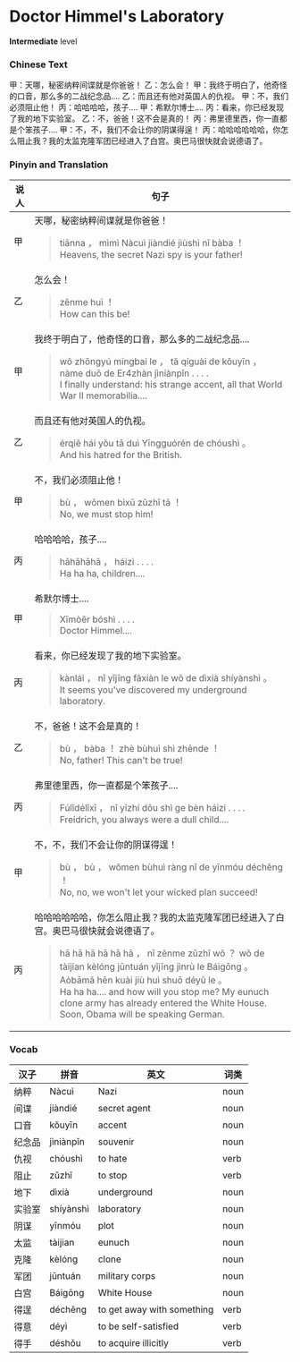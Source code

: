 # Doctor Himmel's Laboratory
**Intermediate** level
### Chinese Text
甲：天哪，秘密纳粹间谍就是你爸爸！
乙：怎么会！
甲：我终于明白了，他奇怪的口音，那么多的二战纪念品....
乙：而且还有他对英国人的仇视。
甲：不，我们必须阻止他！
丙：哈哈哈哈，孩子....
甲：希默尔博士....
丙：看来，你已经发现了我的地下实验室。
乙：不，爸爸！这不会是真的！
丙：弗里德里西，你一直都是个笨孩子....
甲：不，不，我们不会让你的阴谋得逞！
丙：哈哈哈哈哈哈，你怎么阻止我？我的太监克隆军团已经进入了白宫。奥巴马很快就会说德语了。

### Pinyin and Translation
|说人|句子|
|----|----|
|甲|天哪，秘密纳粹间谍就是你爸爸！<blockquote>tiānna ， mìmì Nàcuì jiàndié jiùshì nǐ bàba ！<br />Heavens, the secret Nazi spy is your father!</blockquote>|
|乙|怎么会！<blockquote>zěnme huì ！<br />How can this be!</blockquote>|
|甲|我终于明白了，他奇怪的口音，那么多的二战纪念品....<blockquote>wǒ zhōngyú míngbai le ， tā qíguài de kǒuyīn ， nàme duō de Er4zhàn jìniànpǐn . . . .<br />I finally understand: his strange accent, all that World War II memorabilia....</blockquote>|
|乙|而且还有他对英国人的仇视。<blockquote>érqiě hái yǒu tā duì Yīngguórén de chóushì 。<br />And his hatred for the British.</blockquote>|
|甲|不，我们必须阻止他！<blockquote>bù ， wǒmen bìxū zǔzhǐ tā ！<br />No, we must stop him!</blockquote>|
|丙|哈哈哈哈，孩子....<blockquote>hāhāhāhā ， háizi . . . .<br />Ha ha ha, children....</blockquote>|
|甲|希默尔博士....<blockquote>Xīmòěr bóshì . . . .<br />Doctor Himmel....</blockquote>|
|丙|看来，你已经发现了我的地下实验室。<blockquote>kànlái ， nǐ yǐjīng fāxiàn le wǒ de dìxià shíyànshì 。<br />It seems you've discovered my underground laboratory.</blockquote>|
|乙|不，爸爸！这不会是真的！<blockquote>bù ， bàba ！ zhè bùhuì shì zhēnde ！<br />No, father! This can't be true!</blockquote>|
|丙|弗里德里西，你一直都是个笨孩子....<blockquote>Fúlǐdélǐxī ， nǐ yīzhí dōu shì ge bèn háizi . . . .<br />Freidrich, you always were a dull child....</blockquote>|
|甲|不，不，我们不会让你的阴谋得逞！<blockquote>bù ， bù ， wǒmen bùhuì ràng nǐ de yīnmóu déchěng ！<br />No, no, we won't let your wicked plan succeed!</blockquote>|
|丙|哈哈哈哈哈哈，你怎么阻止我？我的太监克隆军团已经进入了白宫。奥巴马很快就会说德语了。<blockquote>hā hā hā hā hā hā ， nǐ zěnme zǔzhǐ wǒ ？ wǒ de tàijian kèlóng jūntuán yǐjīng jìnrù le Báigōng 。 Aòbāmǎ hěn kuài jiù huì shuō déyǔ le 。<br />Ha ha ha.... and how will you stop me? My eunuch clone army has already entered the White House. Soon, Obama will be speaking German.</blockquote>|
### Vocab
|汉子|拼音|英文|词类|
|----|----|----|----|
|纳粹|Nàcuì|Nazi|noun|
|间谍|jiàndié|secret agent|noun|
|口音|kǒuyīn|accent|noun|
|纪念品|jìniànpǐn|souvenir|noun|
|仇视|chóushì|to hate|verb|
|阻止|zǔzhǐ|to stop|verb|
|地下|dìxià|underground|noun|
|实验室|shíyànshì|laboratory|noun|
|阴谋|yīnmóu|plot|noun|
|太监|tàijian|eunuch|noun|
|克隆|kèlóng|clone|noun|
|军团|jūntuán|military corps|noun|
|白宫|Báigōng|White House|noun|
|得逞|déchěng|to get away with something|verb|
|得意|déyì|to be self-satisfied|verb|
|得手|déshǒu|to acquire illicitly|verb|